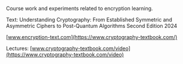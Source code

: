 Course work and experiments related to encryption learning.

Text: Understanding Cryptography: From Established Symmetric and Asymmetric Ciphers to Post-Quantum Algorithms Second Edition 2024

[www.encryption-text.com](https://www.cryptography-textbook.com/)

Lectures: [www.cryptography-textbook.com/video](https://www.cryptography-textbook.com/video)
